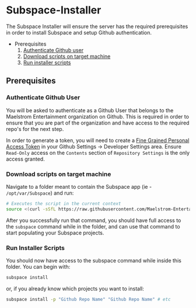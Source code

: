 # Subspace-Installer

The Subspace Installer will ensure the server has the required prerequisites in order to install Subspace and setup Github authentication.

- Prerequisites
  1. [Authenticate Github user](#authenticate-github-user)
  2. [Download scripts on target machine](#download-scripts-on-target-machine)
  3. [Run installer scripts](#run-installer-scripts)

## Prerequisites

### Authenticate Github User

You will be asked to authenticate as a Github User that belongs to the Maelstrom Entertainment organization on Github. This is required in order to ensure that you are part of the organization and have access to the required repo's for the next step.

In order to generate a token, you will need to create a [Fine Grained Personal Access Token](https://github.com/settings/personal-access-tokens/new) in your Github Settings -> Developer Settings area. Ensure `Read-Only` access on the `Contents` section of `Repository Settings` is the only access granted.

### Download scripts on target machine

Navigate to a folder meant to contain the Subspace app (ie - `/opt/var/Subspace`) and run:

```bash
# Executes the script in the current context
source <(curl -sSfL https://raw.githubusercontent.com/Maelstrom-Entertainment/Subspace-Installer/main/installer.sh)
```

After you successfully run that command, you should have full access to the `subspace` command while in the folder, and can use that command to start populating your Subspace projects.

### Run Installer Scripts

You should now have access to the subspace command while inside this folder. You can begin with:

```bash
subspace install
```

or, if you already know which projects you want to install:

```bash
subspace install -p "Github Repo Name" "Github Repo Name" # etc
```
